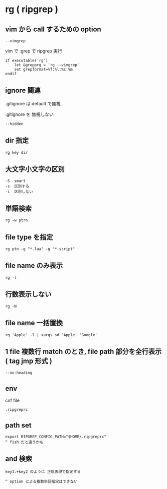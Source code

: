 
# rg  ( ripgrep )


## vim から call するための option

```
--vimgrep
```

vim で :grep で ripgrep 実行

```
if executable('rg')
    let &grepprg = 'rg --vimgrep'
    set grepformat=%f:%l:%c:%m
endif
```


## ignore 関連

.gitignore は default で無視

.gitignore を 無視しない

```
--hidden
```


## dir 指定

```
rg key dir
```


## 大文字小文字の区別

```
-S  smart
-s  区別する
-i  区別しない
```


## 単語検索

```
rg -w ptrn
```


## file type を指定

```
rg ptn -g "*.lua" -g "*.script"
```


## file name のみ表示

```
rg -l
```


## 行数表示しない

```
rg -N
```


## file name 一括置換

```
rg 'Apple' -l | xargs sd 'Apple' 'Google'
```


## 1 file 複数行 match のとき, file path 部分を全行表示 ( tag jmp 形式 )

```
--no-heading
```


## env

cnf file

```
.ripgreprc
```


## path set

```
export RIPGREP_CONFIG_PATH="$HOME/.ripgreprc"
^ fish だと違うかも
```


## and 検索

```
key1.+key2 のように 正規表現で指定する

^ option による複数単語指定はできない
```



